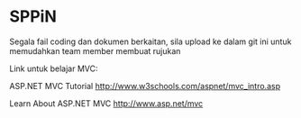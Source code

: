 # SPPiN

Segala fail coding dan dokumen berkaitan, sila upload ke dalam git ini untuk memudahkan team member membuat rujukan

Link untuk belajar MVC:

ASP.NET MVC Tutorial
http://www.w3schools.com/aspnet/mvc_intro.asp

Learn About ASP.NET MVC
http://www.asp.net/mvc
